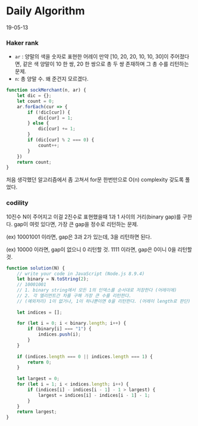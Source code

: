 # Daily Algorithm
19-05-13
### Haker rank
- `ar` : 양말의 색을 숫자로 표현한 어레이
만약 [10, 20, 20, 10, 10, 30]이 주어졌다면, 같은 색 양말이 10 한 쌍, 20 한 쌍으로 총 두 쌍 존재하며 그 총 수를 리턴하는 문제.
- `n`: 총 양말 수. 왜 준건지 모르겠다.

```javascript
function sockMerchant(n, ar) {
    let dic = {};
    let count = 0;
    ar.forEach(cur => {
        if (!dic[cur]) {
            dic[cur] = 1;
        } else {
            dic[cur] += 1;
        }
        if (dic[cur] % 2 === 0) {
            count++;
        }
    })
    return count;
}
```
처음 생각했던 알고리즘에서 좀 고쳐서 for문 한번만으로 O(n) complexity 갖도록 풀었다.

### codility
10진수 N이 주어지고 이걸 2진수로 표현했을때 1과 1 사이의 거리(binary gap)를 구한다. gap이 여럿 있다면, 가장 큰 gap을 정수로 리턴하는 문제.

(ex) 10001001 이라면, gap은 3과 2가 있는데, 3을 리턴하면 된다.

(ex) 10000 이라면, gap이 없으니 0 리턴할 것. 1111 이라면, gap은 0이니 0을 리턴할 것.

```javascript
function solution(N) {
    // write your code in JavaScript (Node.js 8.9.4)
    let binary = N.toString(2);
    // 10001001
    // 1. binary string에서 모든 1의 인덱스를 순서대로 저장한다 (어레이에)
    // 2. 각 엘리먼트간 차를 구해 가장 큰 수를 리턴한다.
    // (예외처리) 1이 없거나, 1이 하나뿐이면 0을 리턴한다. (어레이 length로 판단)
    
    let indices = [];
    
    for (let i = 0; i < binary.length; i++) {
        if (binary[i] === "1") {
            indices.push(i);
        }
    }
    
    if (indices.length === 0 || indices.length === 1) {
        return 0;
    }
    
    let largest = 0;
    for (let i = 1; i < indices.length; i++) {
        if (indices[i] - indices[i - 1] - 1 > largest) {
            largest = indices[i] - indices[i - 1] - 1;
        }
    }
    return largest;
}
```
<!--stackedit_data:
eyJoaXN0b3J5IjpbLTgwNDIyMTcyM119
-->